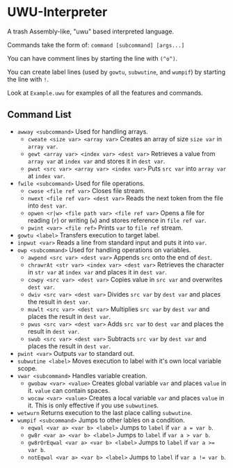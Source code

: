# UWU-Interpreter
A trash Assembly-like, "uwu" based interpreted language.

Commands take the form of: `command [subcommand] [args...]`

You can have comment lines by starting the line with `(^o^)`.

You can create label lines (used by `gowtu`, `subwutine`, and `wumpif`) by starting the line with `!`.

Look at `Example.uwu` for examples of all the features and commands.

## Command List
- `awway <subcommand>` Used for handling arrays.
  - `cweate <size var> <array var>` Creates an array of size `size var` in `array var`.
  - `gewt <array var> <index var> <dest var>` Retrieves a value from `array var` at `index var` and stores it in `dest var`.
  - `pwut <src var> <array var> <index var>` Puts `src var` into `array var` at `index var`.
- `fwile <subcommand>` Used for file operations.
  - `cwose <file ref var>` Closes file stream.
  - `nwext <file ref var> <dest var>` Reads the next token from the file into `dest var`.
  - `opwen <r|w> <file path var> <file ref var>` Opens a file for reading (`r`) or writing (`w`) and stores reference in `file ref var`.
  - `pwint <var> <file ref>` Prints `var` to `file ref` stream.
- `gowtu <label>` Transfers execution to target label.
- `inpwut <var>` Reads a line from standard input and puts it into `var`.
- `owp <subcommand>` Used for handling operations on variables.
  - `awpend <src var> <dest var>` Appends `src` onto the end of `dest`.
  - `chrawrAt <str var> <index var> <dest var>` Retrieves the character in `str var` at `index var` and places it in `dest var`.
  - `cowpy <src var> <dest var>` Copies value in `src var` and overwrites `dest var`.
  - `dwiv <src var> <dest var>` Divides `src var` by `dest var` and places the result in `dest var`.
  - `muwlt <src var> <dest var>` Multiplies `src var` by `dest var` and places the result in `dest var`.
  - `pwus <src var> <dest var>` Adds `src var` to `dest var` and places the result in `dest var`.
  - `swub <src var> <dest var>` Subtracts `src var` by `dest var` and places the result in `dest var`.
- `pwint <var>` Outputs `var` to standard out.
- `subwutine <label>` Moves execution to label with it's own local variable scope.
- `vwar <subcommand>` Handles variable creation.
  - `gwobaw <var> <value>` Creates global variable `var` and places `value` in it. `value` can contain spaces.
  - `wocaw <var> <value>` Creates a local variable `var` and places `value` in it. This is only effective if you use `subwutine`s.
- `wetwurn` Returns execution to the last place calling `subwutine`.
- `wumpif <subcommand>` Jumps to other lables on a condition.
  - `eqwal <var a> <var b> <label>` Jumps to `label` if `var a = var b`.
  - `gw8r <var a> <var b> <label>` Jumps to `label` if `var a > var b`.
  - `gw8rOrEqwal <var a> <var b> <label>` Jumps to `label` if `var a >= var b`.
  - `notEqwal <var a> <var b> <label>` Jumps to `label` if `var a != var b`.
